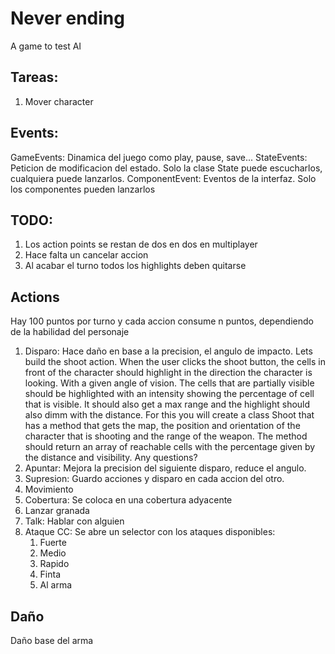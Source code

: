 # Never ending

A game to test AI

## Tareas:
1. Mover character

## Events:
GameEvents: Dinamica del juego como play, pause, save...
StateEvents: Peticion de modificacion del estado. Solo la clase State puede escucharlos, cualquiera puede lanzarlos.
ComponentEvent: Eventos de la interfaz. Solo los componentes pueden lanzarlos

## TODO:
1. Los action points se restan de dos en dos en multiplayer
1. Hace falta un cancelar accion
1. Al acabar el turno todos los highlights deben quitarse

## Actions
Hay 100 puntos por turno y cada accion consume n puntos, dependiendo de la habilidad del personaje

1. Disparo: Hace daño en base a la precision, el angulo de impacto.
Lets build the shoot action. When the user clicks the shoot button, the cells in front of the character should highlight in the direction the character is looking. With a given angle of vision. The cells that are partially visible should be highlighted with an intensity showing the percentage of cell that is visible. It should also get a max range and the highlight should also dimm with the distance. For this you will create a class Shoot that has a method that gets the map, the position and orientation of the character that is shooting and the range of the weapon. The method should return an array of reachable cells with the percentage given by the distance and visibility. Any questions?
1. Apuntar: Mejora la precision del siguiente disparo, reduce el angulo.
1. Supresion: Guardo acciones y disparo en cada accion del otro.
1. Movimiento
1. Cobertura: Se coloca en una cobertura adyacente
1. Lanzar granada
1. Talk: Hablar con alguien
1. Ataque CC: Se abre un selector con los ataques disponibles:
    1. Fuerte
    1. Medio
    1. Rapido
    1. Finta
    1. Al arma

## Daño
Daño base del arma 
